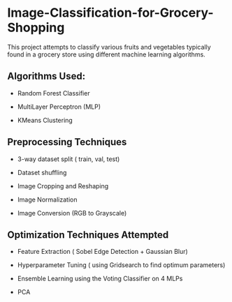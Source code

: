 # Image-Classification-for-Grocery-Shopping
This project attempts to classify various fruits and vegetables typically found in a grocery store using different machine learning algorithms.

## Algorithms Used:

- Random Forest Classifier

- MultiLayer Perceptron (MLP)

- KMeans Clustering

 ## Preprocessing Techniques

- 3-way dataset split ( train, val, test)

- Dataset shuffling

- Image Cropping and Reshaping

- Image Normalization

- Image Conversion (RGB to Grayscale)

## Optimization Techniques Attempted

- Feature Extraction ( Sobel Edge Detection + Gaussian Blur)

- Hyperparameter Tuning ( using Gridsearch to find optimum parameters)

- Ensemble Learning using the Voting Classifier on 4 MLPs

- PCA
